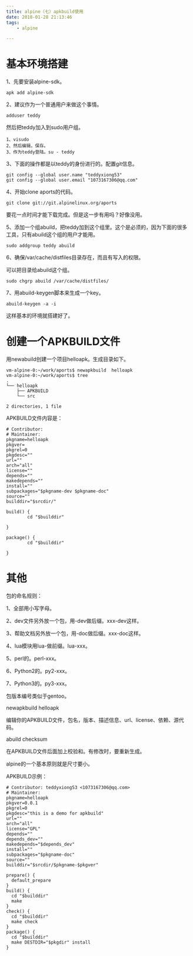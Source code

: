 ```yaml
---
title: alpine（七）apkbuild使用
date: 2018-01-28 21:13:46
tags:
	- alpine

---
```




# 基本环境搭建

1、先要安装alpine-sdk。

```
apk add alpine-sdk
```

2、建议作为一个普通用户来做这个事情。

```
adduser teddy
```

然后把teddy加入到sudo用户组。

```
1、visudo
2、然后编辑，保存。
3、作为teddy登陆。su - teddy
```

3、下面的操作都是以teddy的身份进行的。配置git信息。

```
git config --global user.name "teddyxiong53"
git config --global user.email "1073167306@qq.com"
```

4、开始clone aports的代码。

```
git clone git://git.alpinelinux.org/aports
```

要花一点时间才能下载完成。但是这一步有用吗？好像没用。

5、添加一个组abuild，把teddy加到这个组里。这个是必须的，因为下面的很多工具，只有abuild这个组的用户才能用。

```
sudo addgroup teddy abuild
```

6、确保/var/cache/distfiles目录存在，而且有写入的权限。

可以把目录给abuild这个组。

```
sudo chgrp abuild /var/cache/distfiles/
```

7、用abuild-keygen脚本来生成一个key。

```
abuild-keygen -a -i
```

这样基本的环境就搭建好了。



# 创建一个APKBUILD文件

用newabuild创建一个项目helloapk。生成目录如下。

```
vm-alpine-0:~/work/aports$ newapkbuild  helloapk
vm-alpine-0:~/work/aports$ tree
.
└── helloapk
    ├── APKBUILD
    └── src

2 directories, 1 file
```

APKBUILD文件内容是：

```
# Contributor:
# Maintainer:
pkgname=helloapk
pkgver=
pkgrel=0
pkgdesc=""
url=""
arch="all"
license=""
depends=""
makedepends=""
install=""
subpackages="$pkgname-dev $pkgname-doc"
source=""
builddir="$srcdir/"

build() {
        cd "$builddir"

}

package() {
        cd "$builddir"

}
```





# 其他

包的命名规则：

1、全部用小写字母。

2、dev文件另外放一个包，用-dev做后缀。xxx-dev这样。

3、帮助文档另外放一个包，用-doc做后缀。xxx-doc这样。

4、lua模块用lua-做前缀。lua-xxx。

5、perl的。perl-xxx。

6、Python2的。py2-xxx。

7、Python3的。py3-xxx。

包版本编号类似于gentoo。



newapkbuild helloapk

编辑你的APKBUILD文件，包名，版本、描述信息、url、license、依赖、源代码。



abuild checksum

在APKBUILD文件后面加上校验和。有修改时，要重新生成。



alpine的一个基本原则就是尺寸要小。



APKBUILD示例：

```
# Contributor: teddyxiong53 <1073167306@qq.com>
# Maintainer: 
pkgname=helloapk
pkgver=0.0.1
pkgrel=0
pkgdesc="this is a demo for apkbuild"
url=""
arch="all"
license="GPL"
depends=""
depends_dev=""
makedepends="$depends_dev"
install=""
subpackages="$pkgname-doc"
source=""
builddir="$srcdir/$pkgname-$pkgver"

prepare() {
  default_prepare
}
build() {
  cd "$builddir"
  make
}
check() {
  cd "$builddir"
  make check
}
package() {
  cd "$builddir"
  make DESTDIR="$pkgdir" install
}
```

